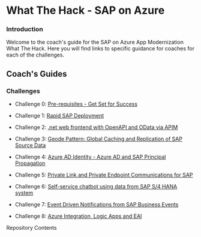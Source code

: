 # What The Hack - SAP on Azure
### Introduction

Welcome to the coach's guide for the SAP on Azure App Modernization What The Hack. Here you will find links to specific guidance for coaches for each of the challenges.

## Coach's Guides
### Challenges

- Challenge 0: [Pre-requisites - Get Set for Success](./00-prereqs.md) 

- Challenge 1: [Rapid SAP Deployment](./01-SAP-Auto-Deployment.md)

- Challenge 2: [.net web frontend with OpenAPI and OData via APIM](./02-OpenAPIAndOdata.md)

- Challenge 3: [Geode Pattern: Global Caching and Replication of SAP Source Data](./03-GeodePattern.md)

- Challenge 4: [Azure AD Identity - Azure AD and SAP Principal Propagation](./04-AzureADPrincipalPropagation.md)

- Challenge 5: [Private Link and Private Endpoint Communications for SAP](./05-PrivateLink.md)

- Challenge 6: [Self-service chatbot using data from SAP S/4 HANA system](./06-SAPChatbot.md)

- Challenge 7: [Event Driven Notifications from SAP Business Events](./07-EventDriven.md)

- Challenge 8: [Azure Integration, Logic Apps and EAI](./08-Integration.md)

Repository Contents
